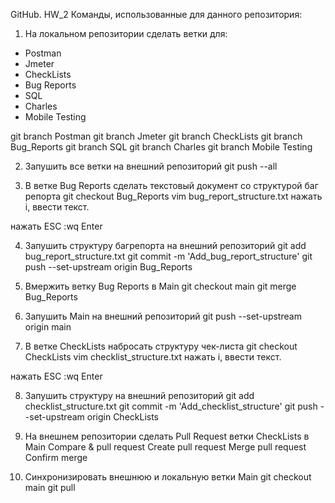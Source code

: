 GitHub. HW_2
Команды, использованные для данного репозитория:

1. На локальном репозитории сделать ветки для:
- Postman
- Jmeter
- CheckLists
- Bug Reports
- SQL
- Charles
- Mobile Testing

git branch Postman
git branch Jmeter
git branch CheckLists
git branch Bug_Reports
git branch SQL
git branch Charles
git branch Mobile Testing

2. Запушить все ветки на внешний репозиторий
git push --all

3. В ветке Bug Reports сделать текстовый документ со структурой баг репорта
git checkout Bug_Reports 
vim bug_report_structure.txt
нажать i, ввести текст.

нажать ESC :wq Enter

4. Запушить структуру багрепорта на внешний репозиторий
git add bug_report_structure.txt
git commit -m 'Add_bug_report_structure'
git push --set-upstream origin Bug_Reports

5. Вмержить ветку Bug Reports в Main
git checkout main
git merge Bug_Reports

6. Запушить Main на внешний репозиторий
git push --set-upstream origin main

7. В ветке CheckLists набросать структуру чек-листа
git checkout CheckLists 
vim checklist_structure.txt
нажать i, ввести текст.

нажать ESC :wq Enter

8. Запушить структуру на внешний репозиторий
git add checklist_structure.txt
git commit -m 'Add_checklist_structure'
git push --set-upstream origin CheckLists

9. На внешнем репозитории сделать Pull Request ветки CheckLists в Main
Compare & pull request
Create pull request
Merge pull request
Confirm merge

10. Синхронизировать внешнюю и локальную ветки Main
git checkout main
git pull
